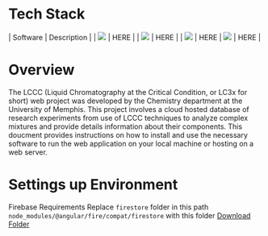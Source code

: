 # Tech Stack
| Software | Description |
| <img src="https://img.shields.io/badge/Angular-DD0031?style=for-the-badge&logo=angular&logoColor=white" /> | HERE |
| <img src="https://img.shields.io/badge/firebase-ffca28?style=for-the-badge&logo=firebase&logoColor=black" /> | HERE |
| <img src="https://img.shields.io/badge/Node%20js-339933?style=for-the-badge&logo=nodedotjs&logoColor=white" /> | HERE
| <img src="https://img.shields.io/badge/TypeScript-007ACC?style=for-the-badge&logo=typescript&logoColor=white" /> | HERE |

# Overview
The LCCC (Liquid Chromatography at the Critical Condition, or LC3x for short) web project was developed by the Chemistry department at the University of Memphis. This project involves a cloud hosted database of research experiments from use of LCCC techniques to analyze complex mixtures and provide details information about their components. This doucment provides instructions on how to install and use the necessary software to run the web application on your local machine or hosting on a web server.

# Settings up Environment

Firebase Requirements
Replace `firestore` folder in this path `node_modules/@angular/fire/compat/firestore` with this folder [Download Folder](https://github.com/Team-Chem/LCCC/tree/main/Firestore%20Dependencies%20Download)
